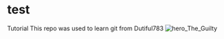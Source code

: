 # test
Tutorial
This repo was used to learn git from Dutiful783
![hero_The_Guilty](https://user-images.githubusercontent.com/73778101/168787461-3143fe7a-2e14-4d8e-ab63-2806bd58a284.jpg)
